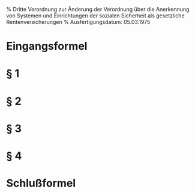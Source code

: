 % Dritte Verordnung zur Änderung der Verordnung über die Anerkennung von Systemen und Einrichtungen der sozialen Sicherheit als gesetzliche Rentenversicherungen
% Ausfertigungsdatum: 05.03.1975
 
# Eingangsformel

# § 1

# § 2

# § 3

# § 4

# Schlußformel
